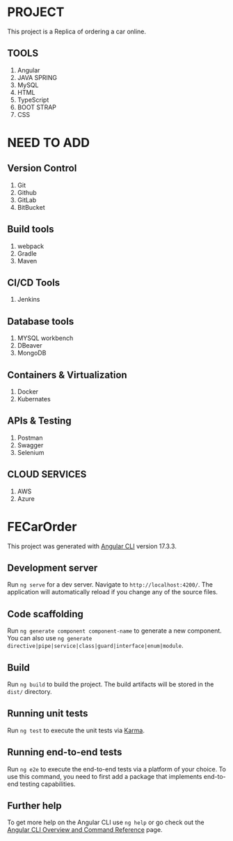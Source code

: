# PROJECT

This project is a Replica of ordering a car online.

## TOOLS

1) Angular
2) JAVA SPRING
3) MySQL
4) HTML
5) TypeScript
6) BOOT STRAP
7) CSS

# NEED TO ADD

## Version Control

1) Git
2) Github
3) GitLab
4) BitBucket

## Build tools

1) webpack
2) Gradle
3) Maven

## CI/CD Tools

1) Jenkins

## Database tools

1) MYSQL workbench
2) DBeaver
3) MongoDB

## Containers & Virtualization

1) Docker
2) Kubernates

## APIs & Testing

1) Postman
2) Swagger
3) Selenium

## CLOUD SERVICES

1) AWS
2) Azure

# FECarOrder

This project was generated with [Angular CLI](https://github.com/angular/angular-cli) version 17.3.3.

## Development server

Run `ng serve` for a dev server. Navigate to `http://localhost:4200/`. The application will automatically reload if you change any of the source files.

## Code scaffolding

Run `ng generate component component-name` to generate a new component. You can also use `ng generate directive|pipe|service|class|guard|interface|enum|module`.

## Build

Run `ng build` to build the project. The build artifacts will be stored in the `dist/` directory.

## Running unit tests

Run `ng test` to execute the unit tests via [Karma](https://karma-runner.github.io).

## Running end-to-end tests

Run `ng e2e` to execute the end-to-end tests via a platform of your choice. To use this command, you need to first add a package that implements end-to-end testing capabilities.

## Further help

To get more help on the Angular CLI use `ng help` or go check out the [Angular CLI Overview and Command Reference](https://angular.io/cli) page.
